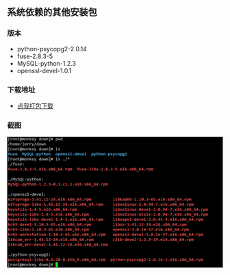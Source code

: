 ## 系统依赖的其他安装包

### 版本
- python-psycopg2-2.0.14
- fuse-2.8.3-5
- MySQL-python-1.2.3
- openssl-devel-1.0.1

### 下载地址 
- [点我打包下载](./other_packages.tar.gz)

### 截图
![其他依赖包截图](./other_packages.png)
